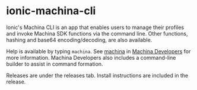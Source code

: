 # ionic-machina-cli
Ionic's Machina CLI is an app that enables users to manage their profiles and invoke Machina SDK functions via
the command line. Other functions, hashing and base64 encoding/decoding, are also available.

Help is available by typing `machina`.  See [machina](http://dev.ionic.com/tools/machina) in [Machina Developers](https://dev.ioniv.com) for more information.
Machina Developers also includes a command-line builder to assist in command formation.

Releases are under the releases tab.  Install instructions are included in the release.
